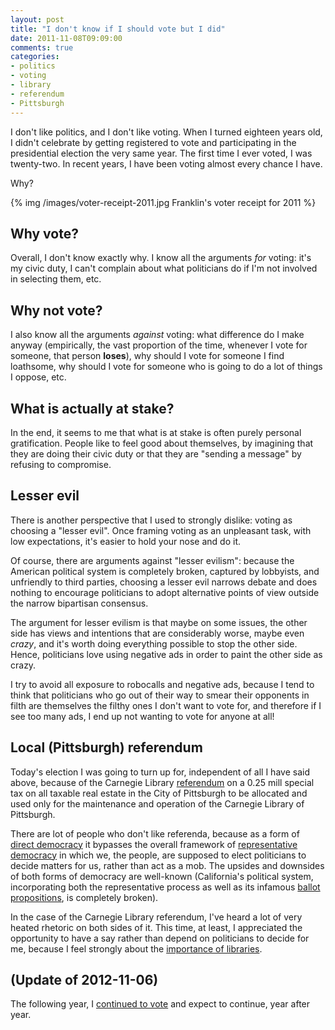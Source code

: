 ```yaml
---
layout: post
title: "I don't know if I should vote but I did"
date: 2011-11-08T09:09:00
comments: true
categories:
- politics
- voting
- library
- referendum
- Pittsburgh
---
```

I don't like politics, and I don't like voting. When I turned eighteen years old, I didn't celebrate by getting registered to vote and participating in the presidential election the very same year. The first time I ever voted, I was twenty-two. In recent years, I have been voting almost every chance I have.

Why?

{% img /images/voter-receipt-2011.jpg Franklin's voter receipt for 2011 %}

<!--more-->

## Why vote?

Overall, I don't know exactly why. I know all the arguments *for* voting: it's my civic duty, I can't complain about what politicians do if I'm not involved in selecting them, etc.

## Why not vote?

I also know all the arguments *against* voting: what difference do I make anyway (empirically, the vast proportion of the time, whenever I vote for someone, that person **loses**), why should I vote for someone I find loathsome, why should I vote for someone who is going to do a lot of things I oppose, etc.

## What is actually at stake?

In the end, it seems to me that what is at stake is often purely personal gratification. People like to feel good about themselves, by imagining that they are doing their civic duty or that they are "sending a message" by refusing to compromise.

## Lesser evil

There is another perspective that I used to strongly dislike: voting as choosing a "lesser evil". Once framing voting as an unpleasant task, with low expectations, it's easier to hold your nose and do it.

Of course, there are arguments against "lesser evilism": because the American political system is completely broken, captured by lobbyists, and unfriendly to third parties, choosing a lesser evil narrows debate and does nothing to encourage politicians to adopt alternative points of view outside the narrow bipartisan consensus.

The argument for lesser evilism is that maybe on some issues, the other side has views and intentions that are considerably worse, maybe even *crazy*, and it's worth doing everything possible to stop the other side. Hence, politicians love using negative ads in order to paint the other side as crazy.

I try to avoid all exposure to robocalls and negative ads, because I tend to think that politicians who go out of their way to smear their opponents in filth are themselves the filthy ones I don't want to vote for, and therefore if I see too many ads, I end up not wanting to vote for anyone at all!

## Local (Pittsburgh) referendum

Today's election I was going to turn up for, independent of all I have said above, because of the Carnegie Library [referendum](http://en.wikipedia.org/wiki/Referendum) on a 0.25 mill special tax on all taxable real estate in the City of Pittsburgh to be allocated and used only for the maintenance and operation of the Carnegie Library of Pittsburgh.

There are lot of people who don't like referenda, because as a form of [direct democracy](http://en.wikipedia.org/wiki/Direct_democracy) it bypasses the overall framework of [representative democracy](http://en.wikipedia.org/wiki/Representative_democracy) in which we, the people, are supposed to elect politicians to decide matters for us, rather than act as a mob. The upsides and downsides of both forms of democracy are well-known (California's political system, incorporating both the representative process as well as its infamous [ballot propositions](http://en.wikipedia.org/wiki/California_ballot_proposition), is completely broken).

In the case of the Carnegie Library referendum, I've heard a lot of very heated rhetoric on both sides of it. This time, at least, I appreciated the opportunity to have a say rather than depend on politicians to decide for me, because I feel strongly about the [importance of libraries](/blog/2011/09/30/free-to-the-people-since-1895/).

## (Update of 2012-11-06)

The following year, I [continued to vote](/blog/2012/11/06/i-decided-to-resign-myself-to-continue-voting/) and expect to continue, year after year.

